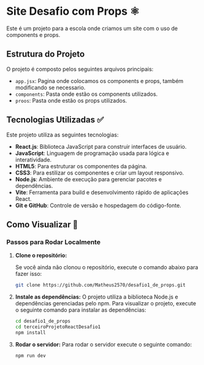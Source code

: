 # Site Desafio com Props ⚛️

Este é um projeto para a escola onde criamos um site com o uso de components e props.

## Estrutura do Projeto

O projeto é composto pelos seguintes arquivos principais:

- `app.jsx`: Pagina onde colocamos os components e props, também modificando se necessario.
- `components`: Pasta onde estão os components utilizados.
- `proos`: Pasta onde estão os props utilizados.

## Tecnologias Utilizadas ✅

Este projeto utiliza as seguintes tecnologias:  

- **React.js**: Biblioteca JavaScript para construir interfaces de usuário.  
- **JavaScript**: Linguagem de programação usada para lógica e interatividade.  
- **HTML5**: Para estruturar os componentes da página.  
- **CSS3**: Para estilizar os componentes e criar um layout responsivo.  
- **Node.js**: Ambiente de execução para gerenciar pacotes e dependências.  
- **Vite**: Ferramenta para build e desenvolvimento rápido de aplicações React.  
- **Git e GitHub**: Controle de versão e hospedagem do código-fonte.  

## Como Visualizar 📌
### Passos para Rodar Localmente

1. **Clone o repositório:**

   Se você ainda não clonou o repositório, execute o comando abaixo para fazer isso:

   ```bash
   git clone https://github.com/Matheus2570/desafio1_de_props.git

2. **Instale as dependências:**
O projeto utiliza a biblioteca Node.js e dependências gerenciadas pelo npm. Para visualizar o projeto, execute o seguinte comando para instalar as dependências:
   ```bash
   cd desafio1_de_props
   cd terceiroProjetoReactDesafio1
   npm install

3. **Rodar o servidor:**
Para rodar o servidor execute o seguinte comando:
   ```bash
   npm run dev
